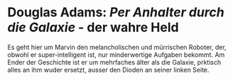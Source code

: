 # Douglas Adams: _Per Anhalter durch die Galaxie_ - der wahre Held
Es geht hier um Marvin den melancholischen und mürrischen Roboter, der, obwohl er super-intelligent ist, nur minderwertige Aufgaben bekommt. Am Ender der Geschichte ist er um mehrfaches älter als die Galaxie, prktisch alles an ihm wuder ersetzt, ausser den Dioden an seiner linken Seite.

